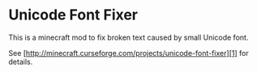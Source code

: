 # Unicode Font Fixer

This is a minecraft mod to fix broken text caused by small Unicode font.

See [http://minecraft.curseforge.com/projects/unicode-font-fixer][1] for details.

[1]: http://minecraft.curseforge.com/projects/unicode-font-fixer
